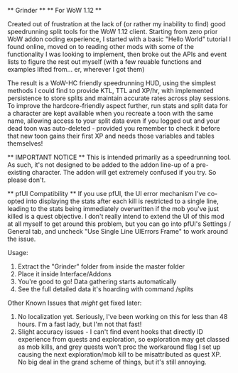 ** Grinder **
** For WoW 1.12 **

Created out of frustration at the lack of (or rather my inability to find) good speedrunning split tools for the WoW 1.12 client. Starting from zero prior WoW addon coding experience, I started with a basic "Hello World" tutorial I found online, moved on to reading other mods with some of the functionality I was looking to implement, then broke out the APIs and event lists to figure the rest out myself (with a few reuable functions and examples lifted from... er, wherever I got them)

The result is a WoW-HC friendly speedrunning HUD, using the simplest methods I could find to provide KTL, TTL and XP/hr, with implemented persistence to store splits and maintain accurate rates across play sessions. To improve the hardcore-friendly aspect further, run stats and split data for a character are kept available when you recreate a toon with the same name, allowing access to your split data even if you logged out and your dead toon was auto-deleted - provided you remember to check it before that new toon gains their first XP and needs those variables and tables themselves!

** IMPORTANT NOTICE **
This is intended primarily as a speedrunning tool. As such, it's not designed to be added to the addon line-up of a pre-existing character. The addon will get extremely confused if you try. So please don't.

** pfUI Compatibility **
If you use pfUI, the UI error mechanism I've co-opted into displaying the stats after each kill is restricted to a single line, leading to the stats being immediately overwritten if the mob you've just killed is a quest objective. I don't really intend to extend the UI of this mod at all myself to get around this problem, but you can go into pfUI's Settings / General tab, and uncheck "Use Single Line UIErrors Frame" to work around the issue.

Usage:
1) Extract the "Grinder" folder from inside the master folder
2) Place it inside Interface/Addons
3) You're good to go! Data gathering starts automatically
4) See the full detailed data it's hoarding with command /splits

Other Known Issues that *might* get fixed later:
1) No localization yet. Seriously, I've been working on this for less than 48 hours. I'm a fast lady, but I'm not that fast!
2) Slight accuracy issues - I can't find event hooks that directly ID experience from quests and exploration, so exploration may get classed as mob kills, and grey quests won't proc the workaround flag I set up causing the next exploration/mob kill to be misattributed as quest XP. No big deal in the grand scheme of things, but it's still annoying.
